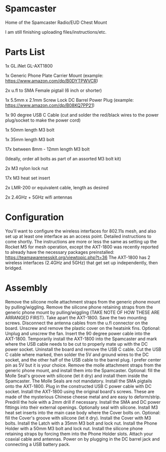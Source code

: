 # Spamcaster
Home of the Spamcaster Radio/EUD Chest Mount

I am still finishing uploading files/instructions/etc.

# Parts List
1x GL.iNet GL-AXT1800

1x Generic Phone Plate Carrier Mount (example: https://www.amazon.com/dp/B0DYTPWVCR)

2x u.fl to SMA Female pigtail (6 inch or shorter)

1x 5.5mm x 2.1mm Screw Lock DC Barrel Power Plug (example: https://www.amazon.com/dp/B08KQ7PP21)

1x 90 degree USB C Cable (cut and solder the red/black wires to the power plug/socket to make the power cord)

1x 50mm length M3 bolt

1x 35mm length M3 bolt

17x between 8mm - 12mm length M3 bolt

(Ideally, order all bolts as part of an assorted M3 bolt kit)

2x M3 nylon lock nut

17x M3 heat set insert

2x LMR-200 or equivalent cable, length as desired

2x 2.4GHz + 5GHz wifi antennas

# Configuration
You'll want to configure the wireless interfaces for 802.11s mesh, and also set up at least one interface as an access point. Detailed instructions to come shortly.
The instructions are more or less the same as setting up the Rocket M5 for mesh operation, except the AXT-1800 was recently reported to already have the necessary packages preinstalled:
https://teamawarenesskit.org/viewtopic.php?t=36
The AXT-1800 has 2 wireless interfaces (2.4GHz and 5GHz) that get set up independently, then bridged.

# Assembly
Remove the silicone molle attachment straps from the generic phone mount by pulling/wiggling.
Remove the silicone phone retaining straps from the generic phone mount by pulling/wiggling (TAKE NOTE OF HOW THESE ARE ARRANGED FIRST).
Take apart the AXT-1800. Save the two mounting screws. Disconnect the antenna cables from the u.fl connector on the board.
Unscrew and remove the plastic cover on the heatsink fins.
Optional: Unplug and unscrew the fan.
Insert the 90 degree power cable into the AXT-1800.
Temporarily install the AXT-1800 into the Spamcaster and mark where the USB cable needs to be cut to properly mate up with the DC power socket.
Uninstall the board and remove the USB C cable.
Cut the USB C cable where marked, then solder the 5V and ground wires to the DC socket, and the other half of the USB cable to the barrel plug. I prefer center pin as 5V but it is your choice.
Remove the molle attachment straps from the generic phone mount, and install them into the Spamcaster.
Optional: fill the Molle Seal's groove with silicone (let it dry) and install them inside the Spamcaster. The Molle Seals are not mandatory.
Install the SMA pigtails onto the AXT-1800.
Plug in the constructed USB C power cable with DC socket.
Install the AXT-1800 using the original board's screws. These are made of the mysterious Chinese cheese metal and are easy to deform/strip. Predrill the hole with a 2mm drill if necessary.
Install the SMA and DC power fittings into their external openings. Optionally seal with silicone.
Install M3 heat set inserts into the main case body where the Cover bolts on.
Optional: fill the Cover's groove with silicone (let it dry).
Install the Cover with M3 bolts.
Install the Latch with a 35mm M3 bolt and lock nut.
Install the Phone Holder with a 50mm M3 bolt and lock nut.
Install the silicone phone retaining straps by forcing them into the Phone Holder slots.
Attach your coaxial cable and antennas.
Power on by plugging in the DC barrel jack and connecting a USB battery pack.
